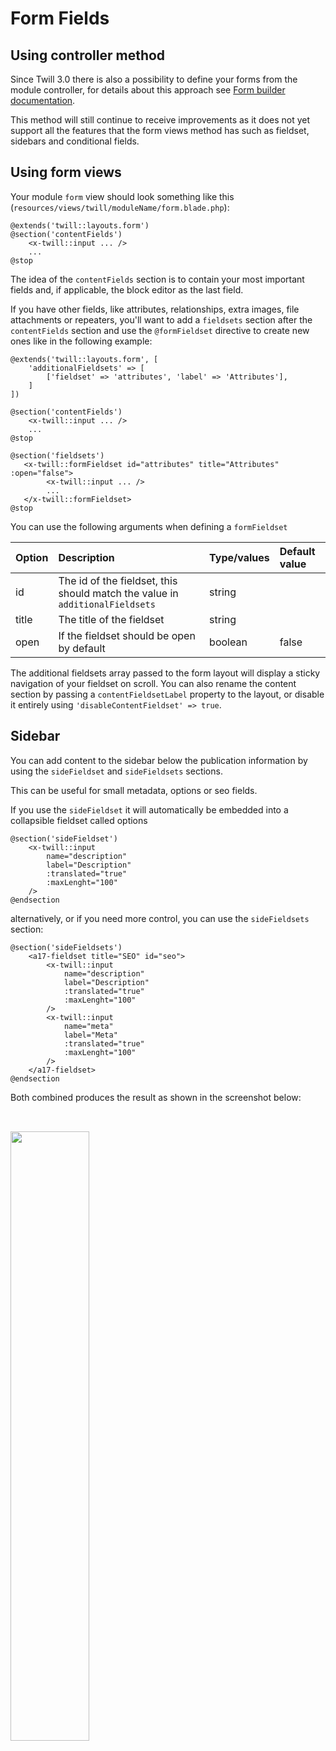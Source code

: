 # Form Fields

## Using controller method

Since Twill 3.0 there is also a possibility to define your forms from the module controller,
for details about this approach see [Form builder documentation](../3_modules/7_form-builder.md).

This method will still continue to receive improvements as it does not yet support all the features
that the form views method has such as fieldset, sidebars and conditional fields.

## Using form views

Your module `form` view should look something like this (`resources/views/twill/moduleName/form.blade.php`):

```blade
@extends('twill::layouts.form')
@section('contentFields')
    <x-twill::input ... />
    ...
@stop
```

The idea of the `contentFields` section is to contain your most important fields and, if applicable, the block editor as
the last field.

If you have other fields, like attributes, relationships, extra images, file attachments or repeaters, you'll want to
add a `fieldsets` section after the `contentFields` section and use the `@formFieldset` directive to create new ones
like in the following example:

```blade
@extends('twill::layouts.form', [
    'additionalFieldsets' => [
        ['fieldset' => 'attributes', 'label' => 'Attributes'],
    ]
])

@section('contentFields')
    <x-twill::input ... />
    ...
@stop

@section('fieldsets')
   <x-twill::formFieldset id="attributes" title="Attributes" :open="false">
        <x-twill::input ... />
        ...
   </x-twill::formFieldset>
@stop
```

You can use the following arguments when defining a `formFieldset`

| Option | Description                                                                  | Type/values | Default value |
|:-------|:-----------------------------------------------------------------------------|:------------|:--------------|
| id     | The id of the fieldset, this should match the value in `additionalFieldsets` | string      |               |
| title  | The title of the fieldset                                                    | string      |               |
| open   | If the fieldset should be open by default                                    | boolean     | false         |

The additional fieldsets array passed to the form layout will display a sticky navigation of your fieldset on scroll.
You can also rename the content section by passing a `contentFieldsetLabel` property to the layout, or disable it
entirely using
`'disableContentFieldset' => true`.

## Sidebar

You can add content to the sidebar below the publication information by using the `sideFieldset` and `sideFieldsets`
sections.

This can be useful for small metadata, options or seo fields.

If you use the `sideFieldset` it will automatically be embedded into a collapsible fieldset called options

```blade
@section('sideFieldset')
    <x-twill::input
        name="description"
        label="Description"
        :translated="true"
        :maxLenght="100"
    />
@endsection
```

alternatively, or if you need more control, you can use the `sideFieldsets` section:

```blade
@section('sideFieldsets')
    <a17-fieldset title="SEO" id="seo">
        <x-twill::input
            name="description"
            label="Description"
            :translated="true"
            :maxLenght="100"
        />
        <x-twill::input
            name="meta"
            label="Meta"
            :translated="true"
            :maxLenght="100"
        />
    </a17-fieldset>
@endsection
```

Both combined produces the result as shown in the screenshot below:

<img style="width:50%; margin:32px auto;" src="/assets/screenshot-sidebar.png" />
